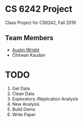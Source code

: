 # CS 6242 Project

Class Project for CS6242, Fall 2019

## Team Members

- [Austin Wright](https://www.austinpwright.com)
- Chitwan Kaudan

# TODO

1. Get Data
2. Clean Data
3. Exploratory /Replication Analysis
4. New Analysis
5. Build Demo
6. Write Paper
